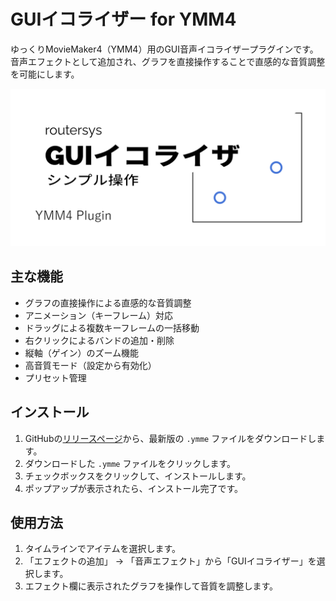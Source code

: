 # GUIイコライザー for YMM4

ゆっくりMovieMaker4（YMM4）用のGUI音声イコライザープラグインです。
音声エフェクトとして追加され、グラフを直接操作することで直感的な音質調整を可能にします。

![image](https://github.com/routersys/YMM4-GUIEqualizer/blob/main/equalizer.image.png)

## 主な機能

- グラフの直接操作による直感的な音質調整
- アニメーション（キーフレーム）対応
- ドラッグによる複数キーフレームの一括移動
- 右クリックによるバンドの追加・削除
- 縦軸（ゲイン）のズーム機能
- 高音質モード（設定から有効化）
- プリセット管理

## インストール

1.  GitHubの[リリースページ](https://github.com/routersys/YMM4-GUIEqualizer/releases/latest)から、最新版の `.ymme` ファイルをダウンロードします。
2.  ダウンロードした `.ymme` ファイルをクリックします。
3.  チェックボックスをクリックして、インストールします。
4.  ポップアップが表示されたら、インストール完了です。

## 使用方法

1.  タイムラインでアイテムを選択します。
2.  「エフェクトの追加」 → 「音声エフェクト」から「GUIイコライザー」を選択します。
3.  エフェクト欄に表示されたグラフを操作して音質を調整します。
